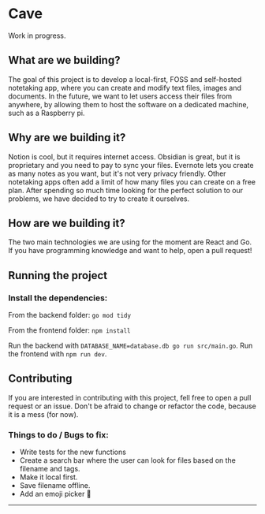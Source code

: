 # Cave

Work in progress.

## What are we building?

The goal of this project is to develop a local-first, FOSS and self-hosted notetaking app, where you can create and modify text files, images and documents. In the future, we want to let users access their files from anywhere, by allowing them to host the software on a dedicated machine, such as a Raspberry pi. 

## Why are we building it?

Notion is cool, but it requires internet access. Obsidian is great, but it is proprietary and you need to pay to sync your files. Evernote lets you create as many notes as you want, but it's not very privacy friendly. Other notetaking apps often add a limit of how many files you can create on a free plan. After spending so much time looking for the perfect solution to our problems, we have decided to try to create it ourselves.

## How are we building it?

The two main technologies we are using for the moment are React and Go. If you have programming knowledge and want to help, open a pull request!

## Running the project

### Install the dependencies:

From the backend folder:
`go mod tidy`

From the frontend folder:
`npm install`

Run the backend with `DATABASE_NAME=database.db go run src/main.go`.
Run the frontend with `npm run dev`.

## Contributing

If you are interested in contributing with this project, fell free to open a pull request or an issue. Don't be afraid to change or refactor the code, because it is a mess (for now).
### Things to do / Bugs to fix:

- Write tests for the new functions
- Create a search bar where the user can look for files based on the filename and tags.
- Make it local first.
- Save filename offline.
- Add an emoji picker 💅
---
